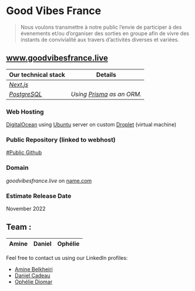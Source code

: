 # Good Vibes France

> Nous voulons transmettre à notre public l’envie de participer à des évenements et/ou d’organiser des sorties en groupe afin de vivre des instants de convivialité aux travers d’activités diverses et variées.

## www.goodvibesfrance.live 

| Our technical stack | Details |
|-|-|
| *[Next.js](https://nextjs.org/)* | |
| *[PostgreSQL](https://www.postgresql.org/)* | *Using [Prisma](https://www.prisma.io/) as an ORM.* |

### Web Hosting    
[DigitalOcean](https://www.digitalocean.com/) using [Ubuntu](https://ubuntu.com/) server on custom [Droplet](https://www.digitalocean.com/products/droplets) (virtual machine)   

### Public Repository (linked to webhost)
[#Public Github](https://github.com/DanielCadeau/goodvibesfrance)

### Domain
*goodvibesfrance.live* on [name.com](https://www.name.com/)

### Estimate Release Date
November 2022

## Team :

| Amine | Daniel | Ophélie |
|-------|--------|---------|

Feel free to contact us using our LinkedIn profiles:
- [Amine Belkheiri](https://www.linkedin.com/in/amine-belkheiri/)
- [Daniel Cadeau](https://www.linkedin.com/in/daniel-cadeau-dev/)
- [Ophélie Diomar](https://www.linkedin.com/in/ophelie-diomar-680162209/)
